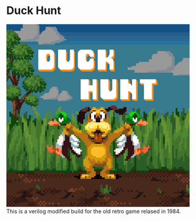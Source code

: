 # Duck Hunt 
![alt text](./pictures/duckhunt.png)
This is a verilog modified build for the old retro game relased in 1984.
